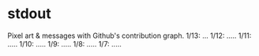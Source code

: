# stdout
Pixel art &amp; messages with Github's contribution graph.
1/13: ...
1/12: .....
1/11: .....
1/10: .....
1/9: .....
1/8: .....
1/7: .....

